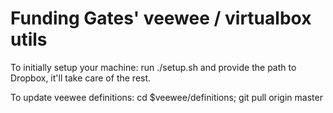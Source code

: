 # Funding Gates' veewee / virtualbox utils

To initially setup your machine:
run ./setup.sh and provide the path to Dropbox, it'll take care of the rest.

To update veewee definitions:
cd $veewee/definitions; git pull origin master